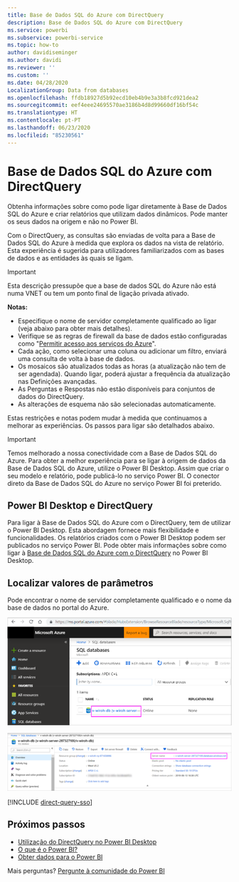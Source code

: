 ```yaml
---
title: Base de Dados SQL do Azure com DirectQuery
description: Base de Dados SQL do Azure com DirectQuery
ms.service: powerbi
ms.subservice: powerbi-service
ms.topic: how-to
author: davidiseminger
ms.author: davidi
ms.reviewer: ''
ms.custom: ''
ms.date: 04/28/2020
LocalizationGroup: Data from databases
ms.openlocfilehash: ffdb18927d5b92ecd10eb4b9e3a3b8fcd921dea2
ms.sourcegitcommit: eef4eee24695570ae3186b4d8d99660df16bf54c
ms.translationtype: HT
ms.contentlocale: pt-PT
ms.lasthandoff: 06/23/2020
ms.locfileid: "85230561"
---
```

# <a name="azure-sql-database-with-directquery"></a>Base de Dados SQL do Azure com DirectQuery

Obtenha informações sobre como pode ligar diretamente à Base de Dados SQL do Azure e criar relatórios que utilizam dados dinâmicos. Pode manter os seus dados na origem e não no Power BI.

Com o DirectQuery, as consultas são enviadas de volta para a Base de Dados SQL do Azure à medida que explora os dados na vista de relatório. Esta experiência é sugerida para utilizadores familiarizados com as bases de dados e as entidades às quais se ligam.

> [!Important]
> Esta descrição pressupõe que a base de dados SQL do Azure não está numa VNET ou tem um ponto final de ligação privada ativado.

**Notas:**

* Especifique o nome de servidor completamente qualificado ao ligar (veja abaixo para obter mais detalhes).
* Verifique se as regras de firewall da base de dados estão configuradas como "[Permitir acesso aos serviços do Azure](https://docs.microsoft.com/azure/sql-database/sql-database-networkaccess-overview#allow-azure-services)".
* Cada ação, como selecionar uma coluna ou adicionar um filtro, enviará uma consulta de volta à base de dados.
* Os mosaicos são atualizados todas as horas (a atualização não tem de ser agendada). Quando ligar, poderá ajustar a frequência da atualização nas Definições avançadas.
* As Perguntas e Respostas não estão disponíveis para conjuntos de dados do DirectQuery.
* As alterações de esquema não são selecionadas automaticamente.

Estas restrições e notas podem mudar à medida que continuamos a melhorar as experiências. Os passos para ligar são detalhados abaixo.

> [!Important]
> Temos melhorado a nossa conectividade com a Base de Dados SQL do Azure.  Para obter a melhor experiência para se ligar à origem de dados da Base de Dados SQL do Azure, utilize o Power BI Desktop.  Assim que criar o seu modelo e relatório, pode publicá-lo no serviço Power BI.  O conector direto da Base de Dados SQL do Azure no serviço Power BI foi preterido.

## <a name="power-bi-desktop-and-directquery"></a>Power BI Desktop e DirectQuery

Para ligar à Base de Dados SQL do Azure com o DirectQuery, tem de utilizar o Power BI Desktop. Esta abordagem fornece mais flexibilidade e funcionalidades. Os relatórios criados com o Power BI Desktop podem ser publicados no serviço Power BI. Pode obter mais informações sobre como ligar à [Base de Dados SQL do Azure com o DirectQuery](desktop-use-directquery.md) no Power BI Desktop.

## <a name="find-parameter-values"></a>Localizar valores de parâmetros

Pode encontrar o nome de servidor completamente qualificado e o nome da base de dados no portal do Azure.

![Nova atualização do portal do Azure](media/service-azure-sql-database-with-direct-connect/azureportnew_update.png)

![Atualização do portal do Azure](media/service-azure-sql-database-with-direct-connect/azureportal_update.png)

[!INCLUDE [direct-query-sso](../includes/direct-query-sso.md)]

## <a name="next-steps"></a>Próximos passos

* [Utilização do DirectQuery no Power BI Desktop](desktop-use-directquery.md)  
* [O que é o Power BI?](../fundamentals/power-bi-overview.md)  
* [Obter dados para o Power BI](service-get-data.md)  

Mais perguntas? [Pergunte à comunidade do Power BI](https://community.powerbi.com/)
